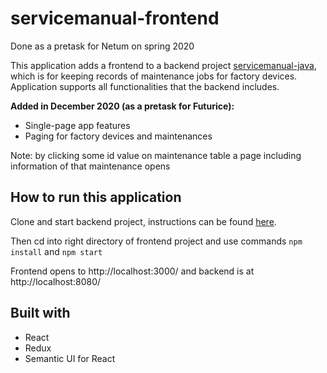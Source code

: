 # servicemanual-frontend

Done as a pretask for Netum on spring 2020

This application adds a frontend to a backend project [servicemanual-java](https://github.com/S4nttuS/Servicemanual-java/tree/master/servicemanual-java), which is for keeping records of maintenance jobs for factory devices. Application supports all functionalities that the backend includes.

**Added in December 2020 (as a pretask for Futurice):**
- Single-page app features
- Paging for factory devices and maintenances

Note: by clicking some id value on maintenance table a page including information of that maintenance opens


## How to run this application

Clone and start backend project, instructions can be found [here](https://github.com/S4nttuS/Servicemanual-java/blob/master/servicemanual-java/README.md).

Then cd into right directory of frontend project and use commands 
```npm install``` and ```npm start```

Frontend opens to http://localhost:3000/ and backend is at http://localhost:8080/

## Built with
* React
* Redux
* Semantic UI for React
